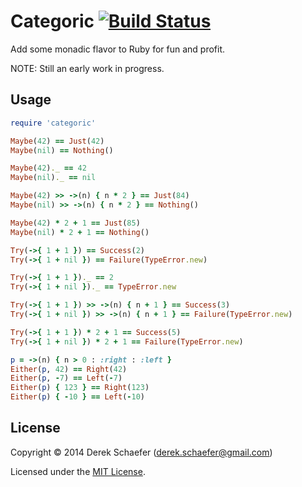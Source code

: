 # Categoric [![Build Status](https://secure.travis-ci.org/derek-schaefer/ruby-categoric.png?branch=master)](http://travis-ci.org/derek-schaefer/ruby-categoric)

Add some monadic flavor to Ruby for fun and profit.

NOTE: Still an early work in progress.

## Usage

```ruby
require 'categoric'

Maybe(42) == Just(42)
Maybe(nil) == Nothing()

Maybe(42)._ == 42
Maybe(nil)._ == nil

Maybe(42) >> ->(n) { n * 2 } == Just(84)
Maybe(nil) >> ->(n) { n * 2 } == Nothing()

Maybe(42) * 2 + 1 == Just(85)
Maybe(nil) * 2 + 1 == Nothing()

Try(->{ 1 + 1 }) == Success(2)
Try(->{ 1 + nil }) == Failure(TypeError.new)

Try(->{ 1 + 1 })._ == 2
Try(->{ 1 + nil })._ == TypeError.new

Try(->{ 1 + 1 }) >> ->(n) { n + 1 } == Success(3)
Try(->{ 1 + nil }) >> ->(n) { n + 1 } == Failure(TypeError.new)

Try(->{ 1 + 1 }) * 2 + 1 == Success(5)
Try(->{ 1 + nil }) * 2 + 1 == Failure(TypeError.new)

p = ->(n) { n > 0 : :right : :left }
Either(p, 42) == Right(42)
Either(p, -7) == Left(-7)
Either(p) { 123 } == Right(123)
Either(p) { -10 } == Left(-10)
```

## License

Copyright &copy; 2014 Derek Schaefer (<derek.schaefer@gmail.com>)

Licensed under the [MIT License](http://opensource.org/licenses/MIT).
